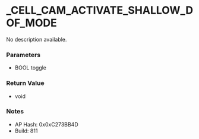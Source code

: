 # _CELL_CAM_ACTIVATE_SHALLOW_DOF_MODE

No description available.

### Parameters
* BOOL toggle

### Return Value
* void

### Notes
* AP Hash: 0x0xC273BB4D
* Build: 811

